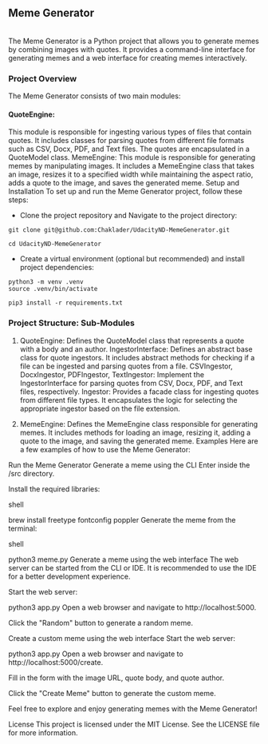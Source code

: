 <h2>Meme Generator</h2>
<br>
The Meme Generator is a Python project that allows you to generate memes by combining images with quotes. It provides a command-line interface for generating memes and a web interface for creating memes interactively.

<h3>Project Overview</h3>
The Meme Generator consists of two main modules:

<h4>QuoteEngine:</h4> 

This module is responsible for ingesting various types of files that contain quotes. It includes classes for parsing quotes from different file formats such as CSV, Docx, PDF, and Text files. The quotes are encapsulated in a QuoteModel class.
MemeEngine: This module is responsible for generating memes by manipulating images. It includes a MemeEngine class that takes an image, resizes it to a specified width while maintaining the aspect ratio, adds a quote to the image, and saves the generated meme.
Setup and Installation
To set up and run the Meme Generator project, follow these steps:

- Clone the project repository and Navigate to the project directory:

```shell
git clone git@github.com:Chaklader/UdacityND-MemeGenerator.git

cd UdacityND-MemeGenerator
```

- Create a virtual environment (optional but recommended) and install project dependencies:

```shell
python3 -m venv .venv
source .venv/bin/activate

pip3 install -r requirements.txt
```

<h3>Project Structure: Sub-Modules</h3>


1. QuoteEngine: Defines the QuoteModel class that represents a quote with a body and an author.
IngestorInterface: Defines an abstract base class for quote ingestors. It includes abstract methods for checking if a file can be ingested and parsing quotes from a file.
CSVIngestor, DocxIngestor, PDFIngestor, TextIngestor: Implement the IngestorInterface for parsing quotes from CSV, Docx, PDF, and Text files, respectively.
Ingestor: Provides a facade class for ingesting quotes from different file types. It encapsulates the logic for selecting the appropriate ingestor based on the file extension.

2. MemeEngine: Defines the MemeEngine class responsible for generating memes. It includes methods for loading an image, resizing it, adding a quote to the image, and saving the generated meme.
Examples
Here are a few examples of how to use the Meme Generator:

Run the Meme Generator
Generate a meme using the CLI
Enter inside the /src directory.

Install the required libraries:

shell


brew install freetype fontconfig poppler
Generate the meme from the terminal:

shell


python3 meme.py
Generate a meme using the web interface
The web server can be started from the CLI or IDE. It is recommended to use the IDE for a better development experience.

Start the web server:

python3 app.py
Open a web browser and navigate to http://localhost:5000.

Click the "Random" button to generate a random meme.

Create a custom meme using the web interface
Start the web server:


python3 app.py
Open a web browser and navigate to http://localhost:5000/create.

Fill in the form with the image URL, quote body, and quote author.

Click the "Create Meme" button to generate the custom meme.

Feel free to explore and enjoy generating memes with the Meme Generator!

License
This project is licensed under the MIT License. See the LICENSE file for more information.

